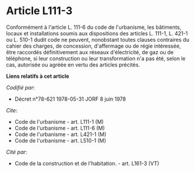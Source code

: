 # Article L111-3

Conformément à l'article L. 111-6 du code de l'urbanisme, les bâtiments, locaux et installations soumis aux dispositions des
articles L. 111-1, L. 421-1 ou L. 510-1 dudit code ne peuvent, nonobstant toutes clauses contraires du cahier des charges, de
concession, d'affermage ou de régie intéressée, être raccordés définitivement aux réseaux d'électricité, de gaz ou de
téléphone, si leur construction ou leur transformation n'a pas été, selon le cas, autorisée ou agréée en vertu des articles
précités.

**Liens relatifs à cet article**

_Codifié par_:

  - Décret n°78-621 1978-05-31 JORF 8 juin 1978

_Cite_:

  - Code de l'urbanisme - art. L111-1 (M)
  - Code de l'urbanisme - art. L111-6 (M)
  - Code de l'urbanisme - art. L421-1 (M)
  - Code de l'urbanisme - art. L510-1 (M)

_Cité par_:

  - Code de la construction et de l'habitation. - art. L161-3 (VT)
